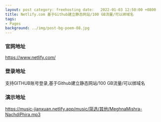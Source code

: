 ```yaml
---
layout: post category: freehosting date:   2022-01-03 12:50:00 +0800
title: Netlify.com 基于Github建立静态网站/100 GB流量/可以绑域名
tags:
- Pages
background: ../img/post-bg-poem-08.jpg
---
```


### 官网地址
https://www.netlify.com/

### 登录地址
支持GITHUB账号登录,基于Github建立静态网站/100 GB流量/可以绑域名

### 演示地址
https://music-jianxuan.netlify.app/music/简选/其他/MeghnaMishra-NachdiPhira.mp3



